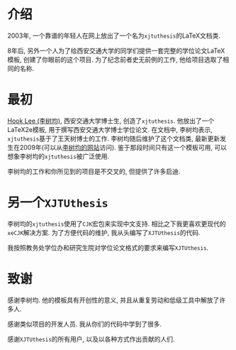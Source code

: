 # 介绍 #

2003年, 一个靠谱的年轻人在网上放出了一个名为`xjtuthesis`的LaTeX文档类.

8年后, 另外一个人为了给西安交通大学的同学们提供一套完整的学位论文LaTeX模板, 创建了你眼前的这个项目. 为了纪念前者史无前例的工作, 他给项目选取了相同的名称.

# 最初 #

[Hook Lee (李树均)](http://www.hooklee.com/default.asp?t=TeX%2FLaTeX), 西安交通大学博士生, 创造了`xjtuthesis`. 他放出了一个LaTeX2e模板, 用于撰写西安交通大学博士学位论文. 在文档中, 李树均表示, `xjtuthesis`基于了王天树博士的工作. 李树均随后维护了这个文档类, 最新更新发生在2009年(可以从[李树均的网站](http://www.hooklee.com/default.asp?t=TeX%2FLaTeX)访问). 鉴于那段时间只有这一个模板可用, 可以想象李树均的`xjtuthesis`被广泛使用.

李树均的工作和你所见到的项目是不交叉的, 但提供了许多启迪.

# 另一个`XJTUthesis` #

李树均的`xjtuthesis`使用了`CJK`宏包来实现中文支持. 相比之下我更喜欢更现代的`xeCJK`解决方案. 为了方便代码的维护, 我从头编写了`XJTUthesis`的代码.

我按照教务处学位办和研究生院对学位论文格式的要求来编写`XJTUthesis`.

# 致谢 #

感谢李树均. 他的模板具有开创性的意义, 并且从重复劳动和低级工具中解放了许多人.

感谢类似项目的开发人员. 我从你们的代码中学到了很多.

感谢`XJTUthesis`的所有用户, 以及以各种方式作出贡献的人们.